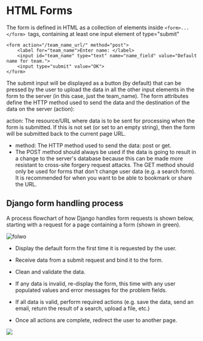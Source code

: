 # HTML Forms

The form is defined in HTML as a collection of elements inside `<form>...</form> `tags, containing at least one input element of type="submit"

```
<form action="/team_name_url/" method="post">
    <label for="team_name">Enter name: </label>
    <input id="team_name" type="text" name="name_field" value="Default name for team.">
    <input type="submit" value="OK">
</form>
```

The submit input will be displayed as a button (by default) that can be pressed by the user to upload the data in all the other input elements in the form to the server (in this case, just the team_name). The form attributes define the HTTP method used to send the data and the destination of the data on the server (action):

action: The resource/URL where data is to be sent for processing when the form is submitted. If this is not set (or set to an empty string), then the form will be submitted back to the current page URL.
* method: The HTTP method used to send the data: post or get.
* The POST method should always be used if the data is going to result in a change to the server's database because this can be made more resistant to cross-site forgery request attacks.
The GET method should only be used for forms that don't change user data (e.g. a search form). It is recommended for when you want to be able to bookmark or share the URL.

## Django form handling process

A process flowchart of how Django handles form requests is shown below, starting with a request for a page containing a form (shown in green).

![folwo](https://developer.mozilla.org/en-US/docs/Learn/Server-side/Django/Forms/form_handling_-_standard.png)


* Display the default form the first time it is requested by the user.

* Receive data from a submit request and bind it to the form.

* Clean and validate the data.

* If any data is invalid, re-display the form, this time with any user populated values and error messages for the problem fields.

* If all data is valid, perform required actions (e.g. save the data, send an email, return the result of a search, upload a file, etc.)

* Once all actions are complete, redirect the user to another page.

![](https://developer.mozilla.org/en-US/docs/Learn/Server-side/Django/Home_page/basic-django.png)